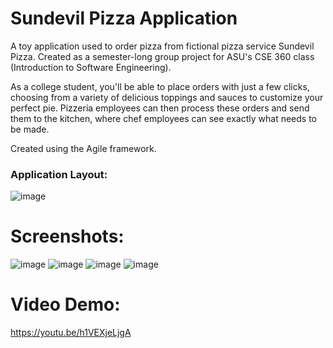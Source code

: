 # Sundevil Pizza Application

A toy application used to order pizza from fictional pizza service Sundevil Pizza. Created as a semester-long group project for ASU's CSE 360 class (Introduction to Software Engineering). 

As a college student, you'll be able to place orders with just a few clicks, choosing from a variety of delicious toppings and sauces to customize your perfect pie. Pizzeria employees can then process these orders and send them to the kitchen, where chef employees can see exactly what needs to be made.

Created using the Agile framework.

### Application Layout:

![image](https://user-images.githubusercontent.com/84484634/210676957-17b79034-18e3-4416-a279-c6ac839a800d.png)

# Screenshots:

![image](https://user-images.githubusercontent.com/84484634/211173016-52bc8cd1-cad6-4a9d-a5ce-db0827244967.png)
![image](https://user-images.githubusercontent.com/84484634/211173029-8dd7044c-c1e3-478c-a215-936b5ad3f141.png)
![image](https://user-images.githubusercontent.com/84484634/211173034-1ac4e20b-90bc-45f6-9c25-76f9034cbca3.png)
![image](https://user-images.githubusercontent.com/84484634/211173041-bedddeb5-6aa0-4b76-9389-aec522e979ce.png)


# Video Demo:

https://youtu.be/h1VEXjeLjgA
